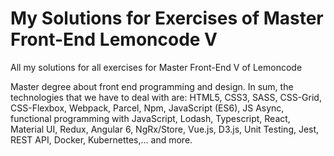 # My Solutions for Exercises of Master Front-End Lemoncode V
All my solutions for all exercises for Master Front-End V of Lemoncode

Master degree about front end programming and design. In sum, the technologies that we have to deal with are: HTML5, CSS3, SASS, CSS-Grid, CSS-Flexbox, Webpack, Parcel, Npm, JavaScript (ES6), JS Async, functional programming with JavaScript, Lodash, Typescript, React, Material UI, Redux, Angular 6, NgRx/Store, Vue.js, D3.js, Unit Testing, Jest, REST API, Docker, Kubernettes,... and more.
